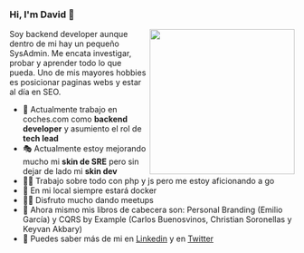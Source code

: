 ### Hi, I'm David 👋

<img width=256 align="right" src="https://avatars3.githubusercontent.com/u/6871112?s=460&u=da4484808c5fdbb277ef0fe9280161f2b4423956&v=4" />

Soy backend developer aunque dentro de mi hay un pequeño SysAdmin. Me encata investigar, probar y aprender todo lo que pueda. Uno de mis mayores hobbies es posicionar paginas webs y estar al día en SEO.


- 🔨 Actualmente trabajo en coches.com como **backend developer** y asumiento el rol de **tech lead**
- 🎭 Actualmente estoy mejorando mucho mi **skin de SRE** pero sin dejar de lado mi **skin dev**
- 👷‍♂️ Trabajo sobre todo con php y js pero me estoy aficionando a go
- 🐳 En mi local siempre estará docker
- 👨‍🏫 Disfruto mucho dando meetups
- 📖 Ahora mismo mis libros de cabecera son: Personal Branding (Emilio García) y CQRS by Example (Carlos Buenosvinos, Christian Soronellas y Keyvan Akbary)
- 💬 Puedes saber más de mi en [Linkedin](https://www.linkedin.com/in/david-d%C3%ADaz-garc%C3%ADa-bb3593a3/) y en [Twitter](https://twitter.com/diazdavid_info)
